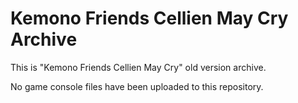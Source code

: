 # Kemono Friends Cellien May Cry Archive
This is "Kemono Friends Cellien May Cry" old version archive.

No game console files have been uploaded to this repository.

